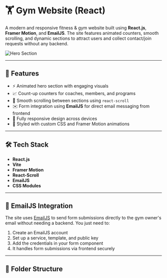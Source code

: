 # 🏋️ Gym Website (React)

A modern and responsive fitness & gym website built using **React.js**, **Framer Motion**, and **EmailJS**. The site features animated counters, smooth scrolling, and dynamic sections to attract users and collect contact/join requests without any backend.

![Hero Section](https://github.com/Snehaa244/Cover-Image/blob/main/image.PNG)

---

## 🚀 Features

- ⚡ Animated hero section with engaging visuals
- 📈 Count-up counters for coaches, members, and programs
- 🎯 Smooth scrolling between sections using `react-scroll`
- ✉️ Form integration using **EmailJS** for direct email messaging from frontend
- 📱 Fully responsive design across devices
- 🎨 Styled with custom CSS and Framer Motion animations

---

## 🛠️ Tech Stack

- **React.js**
- **Vite**
- **Framer Motion**
- **React-Scroll**
- **EmailJS**
- **CSS Modules**

---

## 📩 EmailJS Integration

The site uses [EmailJS](https://www.emailjs.com/) to send form submissions directly to the gym owner's email without needing a backend. You just need to:

1. Create an EmailJS account
2. Set up a service, template, and public key
3. Add the credentials in your form component
4. It handles form submissions via frontend securely

---

## 📁 Folder Structure

